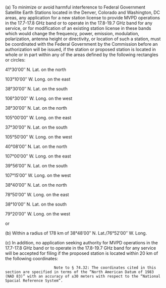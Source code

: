 (a) To minimize or avoid harmful interference to Federal Government Satellite Earth Stations located in the Denver, Colorado and Washington, DC areas, any application for a new station license to provide MVPD operations in the 17.7-17.8 GHz band or to operate in the 17.8-19.7 GHz band for any service, or for modification of an existing station license in these bands which would change the frequency, power, emission, modulation, polarization, antenna height or directivity, or location of such a station, must be coordinated with the Federal Government by the Commission before an authorization will be issued, if the station or proposed station is located in whole or in part within any of the areas defined by the following rectangles or circles:

41°30′00″ N. Lat. on the north

103°10′00″ W. Long. on the east

38°30′00″ N. Lat. on the south

106°30′00″ W. Long. on the west

38°30′00″ N. Lat. on the north

105°00′00″ W. Long. on the east

37°30′00″ N. Lat. on the south

105°50′00″ W. Long. on the west

40°08′00″ N. Lat. on the north

107°00′00″ W. Long. on the east

39°56′00″ N. Lat. on the south

107°15′00″ W. Long. on the west

38°40′00″ N. Lat. on the north

78°50′00″ W. Long. on the east

38°10′00″ N. Lat. on the south

79°20′00″ W. Long. on the west

or

(b) Within a radius of 178 km of 38°48′00″ N. Lat./76°52′00″ W. Long.

(c) In addition, no application seeking authority for MVPD operations in the 17.7-17.8 GHz band or to operate in the 17.8-19.7 GHz band for any service will be accepted for filing if the proposed station is located within 20 km of the following coordinates:
                        


                          Note to § 74.32: The coordinates cited in this section are specified in terms of the “North American Datum of 1983 (NAD 83)” with an accuracy of ±30 meters with respect to the “National Spacial Reference System”.

